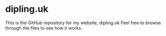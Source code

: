 # dipling.uk
This is the GitHub repository for my website, dipling.uk
Feel free to browse through the files to see how it works.